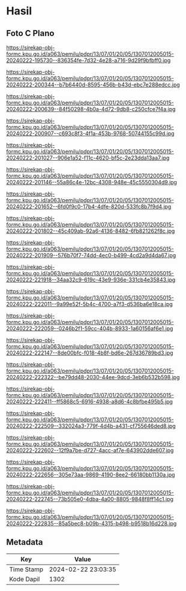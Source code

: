 # Hasil

## Foto C Plano

https://sirekap-obj-formc.kpu.go.id/a063/pemilu/pdpr/13/07/01/20/05/1307012005015-20240222-195730--836354fe-7d32-4e28-a716-9d29f9bfbff0.jpg

https://sirekap-obj-formc.kpu.go.id/a063/pemilu/pdpr/13/07/01/20/05/1307012005015-20240222-200344--b7b6440d-8595-456b-b43d-ebc7e288edcc.jpg

https://sirekap-obj-formc.kpu.go.id/a063/pemilu/pdpr/13/07/01/20/05/1307012005015-20240222-200639--84f50298-4b0a-4d72-9db8-c250cfce7f4a.jpg

https://sirekap-obj-formc.kpu.go.id/a063/pemilu/pdpr/13/07/01/20/05/1307012005015-20240222-200907--c693c8f3-4f1a-453b-9768-50744155c99d.jpg

https://sirekap-obj-formc.kpu.go.id/a063/pemilu/pdpr/13/07/01/20/05/1307012005015-20240222-201027--906e1a52-f11c-4620-bf5c-2e23dda13aa7.jpg

https://sirekap-obj-formc.kpu.go.id/a063/pemilu/pdpr/13/07/01/20/05/1307012005015-20240222-201146--55a86c4e-12bc-4308-948e-45c5550304d9.jpg

https://sirekap-obj-formc.kpu.go.id/a063/pemilu/pdpr/13/07/01/20/05/1307012005015-20240222-201652--6fd0f9c0-17b4-4dfe-820d-533fc8b7f9d4.jpg

https://sirekap-obj-formc.kpu.go.id/a063/pemilu/pdpr/13/07/01/20/05/1307012005015-20240222-201802--45c409ab-92a6-4136-8482-6fb821262f8c.jpg

https://sirekap-obj-formc.kpu.go.id/a063/pemilu/pdpr/13/07/01/20/05/1307012005015-20240222-201909--576b70f7-74dd-4ec0-b499-4cd2a9d4da67.jpg

https://sirekap-obj-formc.kpu.go.id/a063/pemilu/pdpr/13/07/01/20/05/1307012005015-20240222-221918--34aa32c9-619c-43e9-936e-331cb4e35843.jpg

https://sirekap-obj-formc.kpu.go.id/a063/pemilu/pdpr/13/07/01/20/05/1307012005015-20240222-222011--9a99e52f-5b4c-4700-a7f3-d536ba6e18ca.jpg

https://sirekap-obj-formc.kpu.go.id/a063/pemilu/pdpr/13/07/01/20/05/1307012005015-20240222-222059--0246b2f1-59cc-404b-8933-1a60156af6e1.jpg

https://sirekap-obj-formc.kpu.go.id/a063/pemilu/pdpr/13/07/01/20/05/1307012005015-20240222-222147--8de00bfc-f018-4b8f-bd6e-267d36789bd3.jpg

https://sirekap-obj-formc.kpu.go.id/a063/pemilu/pdpr/13/07/01/20/05/1307012005015-20240222-222322--be79dd48-2030-44ee-9dcd-3eb6b532b598.jpg

https://sirekap-obj-formc.kpu.go.id/a063/pemilu/pdpr/13/07/01/20/05/1307012005015-20240222-222411--ff5868c5-6916-4938-a8d6-4c8bfbe495b5.jpg

https://sirekap-obj-formc.kpu.go.id/a063/pemilu/pdpr/13/07/01/20/05/1307012005015-20240222-222509--332024a3-779f-4d4b-a431-cf755646ded8.jpg

https://sirekap-obj-formc.kpu.go.id/a063/pemilu/pdpr/13/07/01/20/05/1307012005015-20240222-222602--12f9a7be-d727-4acc-af7e-643902dde607.jpg

https://sirekap-obj-formc.kpu.go.id/a063/pemilu/pdpr/13/07/01/20/05/1307012005015-20240222-222656--305e73aa-9869-4190-8ee2-66180bb1130a.jpg

https://sirekap-obj-formc.kpu.go.id/a063/pemilu/pdpr/13/07/01/20/05/1307012005015-20240222-222745--73b505e0-4dba-4a00-8805-9848f8ff14c1.jpg

https://sirekap-obj-formc.kpu.go.id/a063/pemilu/pdpr/13/07/01/20/05/1307012005015-20240222-222835--85a5bec8-b09b-4315-b498-b9518b16d228.jpg


## Metadata

| Key        | Value               |
| ---------- | ------------------- |
| Time Stamp | 2024-02-22 23:03:35 |
| Kode Dapil | 1302                |



